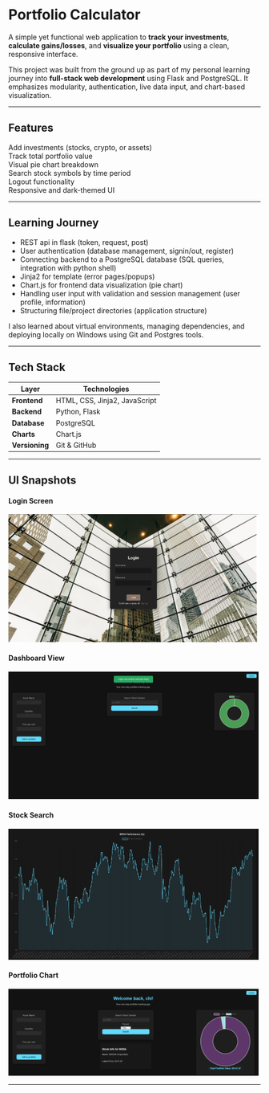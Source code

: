 #  Portfolio Calculator

A simple yet functional web application to **track your investments**, **calculate gains/losses**, and **visualize your portfolio** using a clean, responsive interface.

This project was built from the ground up as part of my personal learning journey into **full-stack web development** using Flask and PostgreSQL. It emphasizes modularity, authentication, live data input, and chart-based visualization.

---

## Features

Add investments (stocks, crypto, or assets)  
Track total portfolio value   
Visual pie chart breakdown  
Search stock symbols by time period  
Logout functionality  
Responsive and dark-themed UI  

---

## Learning Journey

- REST api in flask (token, request, post)
- User authentication (database management, signin/out, register)
- Connecting backend to a PostgreSQL database (SQL queries, integration with python shell)
- Jinja2 for template (error pages/popups)
- Chart.js for frontend data visualization (pie chart)
- Handling user input with validation and session management (user profile, information)
- Structuring file/project directories (application structure)

I also learned about virtual environments, managing dependencies, and deploying locally on Windows using Git and Postgres tools.

---

## Tech Stack

| Layer       | Technologies                     |
|-------------|----------------------------------|
| **Frontend** | HTML, CSS, Jinja2, JavaScript     |
| **Backend**  | Python, Flask                    |
| **Database** | PostgreSQL                       |
| **Charts**   | Chart.js                         |
| **Versioning** | Git & GitHub                   |

---

## UI Snapshots

<h4>Login Screen</h4>
<img src="https://github.com/zynsniper/Portfolio-Tracker/blob/main/results/images/login_page.png" alt="Login Thumbnail" width="500"/>

<h4>Dashboard View</h4>
<img src="https://github.com/zynsniper/Portfolio-Tracker/blob/main/results/images/dashboard.png" alt="Dashboard Thumbnail" width="500"/>

<h4>Stock Search</h4>
<img src="https://github.com/zynsniper/Portfolio-Tracker/blob/main/results/images/chart.png" alt="Search Thumbnail" width="500"/>

<h4>Portfolio Chart</h4>
<img src="https://github.com/zynsniper/Portfolio-Tracker/blob/main/results/images/dashboard2.png" alt="Chart Thumbnail" width="500"/>


---

